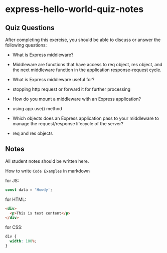 # express-hello-world-quiz-notes

## Quiz Questions

After completing this exercise, you should be able to discuss or answer the following questions:

- What is Express middleware?

- Middleware are functions that have access to req object, res object, and the next middleware function in the application response-request cycle.

- What is Express middleware useful for?

- stopping http request or forward it for further processing

- How do you mount a middleware with an Express application?

- using app.use() method

- Which objects does an Express application pass to your middleware to manage the request/response lifecycle of the server?

- req and res objects

## Notes

All student notes should be written here.

How to write `Code Examples` in markdown

for JS:

```javascript
const data = 'Howdy';
```

for HTML:

```html
<div>
  <p>This is text content</p>
</div>
```

for CSS:

```css
div {
  width: 100%;
}
```

